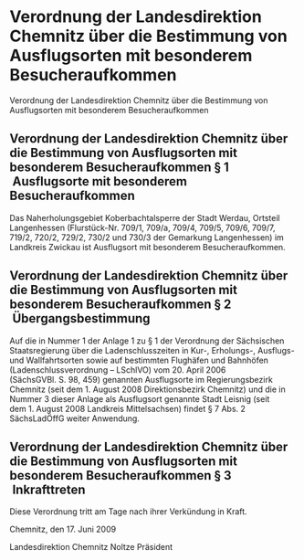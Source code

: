 # Verordnung der Landesdirektion Chemnitz über die Bestimmung von Ausflugsorten mit besonderem Besucheraufkommen 

Verordnung der Landesdirektion Chemnitz über die Bestimmung von Ausflugsorten mit besonderem Besucheraufkommen

## Verordnung der Landesdirektion Chemnitz über die Bestimmung von Ausflugsorten mit besonderem Besucheraufkommen  § 1  Ausflugsorte mit besonderem Besucheraufkommen

Das Naherholungsgebiet Koberbachtalsperre der Stadt Werdau, Ortsteil Langenhessen (Flurstück-Nr. 709/1, 709/a, 709/4, 709/5, 709/6, 709/7, 719/2, 720/2, 729/2, 730/2 und 730/3 der Gemarkung Langenhessen) im Landkreis Zwickau ist Ausflugsort mit besonderem Besucheraufkommen.


## Verordnung der Landesdirektion Chemnitz über die Bestimmung von Ausflugsorten mit besonderem Besucheraufkommen  § 2  Übergangsbestimmung

Auf die in Nummer 1 der Anlage 1 zu § 1 der Verordnung der Sächsischen Staatsregierung über die Ladenschlusszeiten in Kur-, Erholungs-, Ausflugs- und Wallfahrtsorten sowie auf bestimmten Flughäfen und Bahnhöfen (Ladenschlussverordnung – 
            LSchlVO) vom 20. April 2006 (SächsGVBl. S. 98, 459) genannten Ausflugsorte im Regierungsbezirk Chemnitz (seit dem 1. August 2008 Direktionsbezirk Chemnitz) und die in Nummer 3 dieser Anlage als Ausflugsort genannte Stadt Leisnig (seit dem 1. August 2008 Landkreis Mittelsachsen) findet § 7 Abs. 2 
            SächsLadÖffG weiter Anwendung.


## Verordnung der Landesdirektion Chemnitz über die Bestimmung von Ausflugsorten mit besonderem Besucheraufkommen  § 3  Inkrafttreten

Diese Verordnung tritt am Tage nach ihrer Verkündung in Kraft.

Chemnitz, den 17. Juni 2009

Landesdirektion Chemnitz 
               Noltze 
               Präsident

